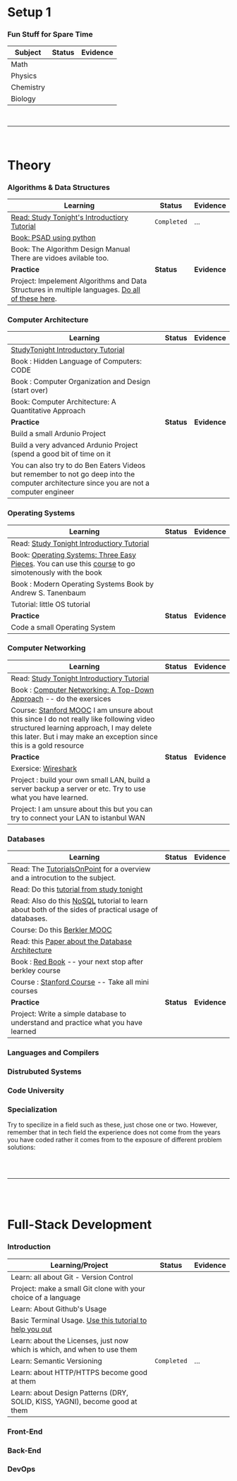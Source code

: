 # Setup 1

### Fun Stuff for Spare Time

| Subject | Status | Evidence |
|---|---|---|
| Math | | |
| Physics | | |
| Chemistry | | |
| Biology | | |

<br>

---

<br>

# Theory

### Algorithms & Data Structures

| Learning | Status | Evidence |
| ---|---|---|
| [Read: Study Tonight's Introductiory Tutorial](https://www.studytonight.com/data-structures/time-complexity-of-algorithms) | `Completed` | ... |
| [Book: PSAD using python](https://runestone.academy/runestone/books/published/pythonds/index.html) | | |
| Book: The Algorithm Design Manual There are vidoes avilable too. | | |
| __Practice__ | __Status__ | __Evidence__ |
| Project: Impelement Algorithms and Data Structures in multiple languages. [Do all of these here](https://github.com/trekhleb/javascript-algorithms). | | |

### Computer Architecture

| Learning | Status | Evidence |
|---|---|---|
| [StudyTonight Introductory Tutorial](https://www.studytonight.com/computer-architecture/) | | |
| Book : Hidden Language of Computers: CODE | | |
| Book : Computer Organization and Design (start over) | | |
| Book: Computer Architecture: A Quantitative Approach | | |
| __Practice__ | __Status__ | __Evidence__ |
| Build a small Ardunio Project | | |
| Build a very advanced Ardunio Project (spend a good bit of time on it | | |
| You can also try to do Ben Eaters Videos but remember to not go deep into the computer architecture since you are not a computer engineer | | |

### Operating Systems

| Learning | Status | Evidence |
|---|---|---|
| Read: [Study Tonight Introductiory Tutorial](https://www.studytonight.com/operating-system/) | | |
| Book: [Operating Systems: Three Easy Pieces](http://pages.cs.wisc.edu/~remzi/OSTEP/). You can use this [course](https://www.ops-class.org/) to go simotenously with the book | | |
| Book : Modern Operating Systems Book by Andrew S. Tanenbaum | | |
| Tutorial: little OS tutorial | | | 
| __Practice__ | __Status__ | __Evidence__ |
| Code a small Operating System | | |

### Computer Networking

| Learning | Status | Evidence |
|---|---|---|
| Read: [Study Tonight Introductiory Tutorial](https://www.studytonight.com/computer-networks/) | | |
| Book : [Computer Networking: A Top-Down Approach](https://www.amazon.com/Computer-Networking-Top-Down-Approach-7th/dp/0133594149/?pldnSite=1) -- do the exersices | | | 
| Course: [Stanford MOOC](https://lagunita.stanford.edu/courses/Engineering/Networking-SP/SelfPaced/about) I am unsure about this since I do not really like following video structured learning approach, I may delete this later. But i may make an exception since this is a gold resource | | |
| __Practice__ | __Status__ | __Evidence__ |
| Exersice: [Wireshark](http://www-net.cs.umass.edu/wireshark-labs/) | | |
| Project : build your own small LAN, build a server backup a server or etc. Try to use what you have learned. | | |
| Project: I am unsure about this but you can try to connect your LAN to istanbul WAN | | |

### Databases

| Learning | Status | Evidence |
|---|---|---|
| Read: The [TutorialsOnPoint](https://www.tutorialspoint.com/dbms/index.htm) for a overview and a introcution to the subject. |||
| Read: Do this [tutorial from study tonight](https://www.studytonight.com/dbms/) | | |
| Read: Also do this [NoSQL](https://www.studytonight.com/mongodb/) tutorial to learn about both of the sides of practical usage of databases. | | |
| Course: Do this [Berkler MOOC](https://archive.org/details/UCBerkeley_Course_Computer_Science_186) | | |
| Read: this [Paper about the Database Architecture](http://db.cs.berkeley.edu/papers/fntdb07-architecture.pdf) | | |
| Book : [Red Book](http://www.redbook.io/) -- your next stop after berkley course | | |
| Course : [Stanford Course](https://lagunita.stanford.edu/courses/DB/2014/SelfPaced/about) -- Take all mini courses | | |
| __Practice__ | __Status__ | __Evidence__ |
| Project: Write a simple database to understand and practice what you have learned | | |

### Languages and Compilers

### Distrubuted Systems

### Code University

### Specialization

Try to specilize in a field such as these, just chose one or two. However, remember that in tech field the experience does not come from the years you have coded rather it comes from to the exposure of different problem solutions:

<br>
<br>

---

<br>
<br>

# Full-Stack Development

### Introduction

| Learning/Project | Status | Evidence |
| --- | --- | --- |
| Learn: all about Git - Version Control | | |
| Project: make a small Git clone with your choice of a language | | |
| Learn: About Github's Usage | | |
| Basic Terminal Usage. [Use this tutorial to help you out](https://www.tutorialspoint.com/unix/unix-useful-commands.htm) | | | 
| Learn: about the Licenses, just now which is which, and when to use them | | |
| Learn: Semantic Versioning | `Completed` | ... |
| Learn: about HTTP/HTTPS become good at them | | |
| Learn: about Design Patterns (DRY, SOLID, KISS, YAGNI), become good at them | | |

### Front-End

### Back-End

### DevOps
